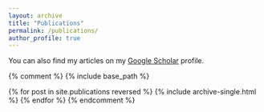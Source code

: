 ```yaml
---
layout: archive
title: "Publications"
permalink: /publications/
author_profile: true
---
```


You can also find my articles on my [Google Scholar](https://scholar.google.com/citations?hl=en&user=K4eycz0AAAAJ&view_op=list_works&sortby=pubdate) profile.

{% comment %}
  {% include base_path %}

  {% for post in site.publications reversed %}
    {% include archive-single.html %}
  {% endfor %}
{% endcomment %}
